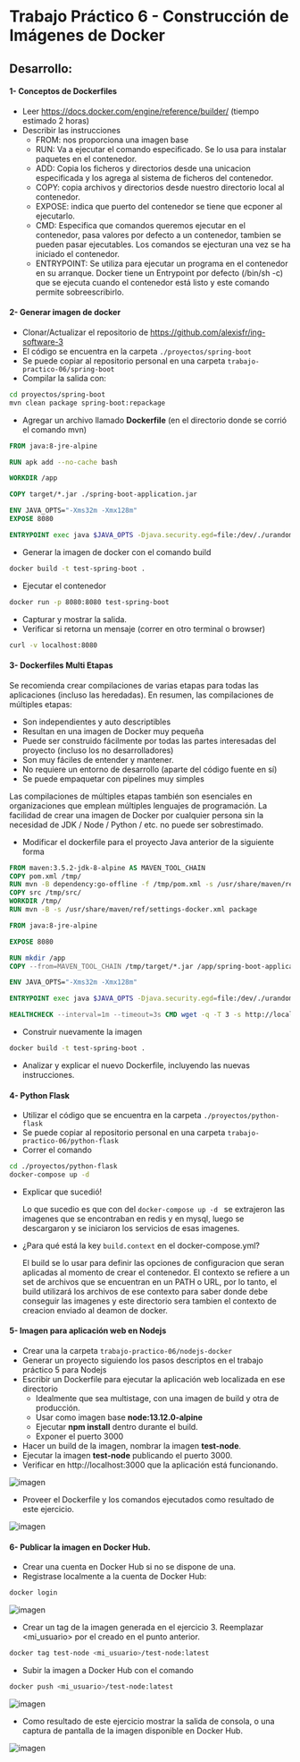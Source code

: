 # Trabajo Práctico 6 - Construcción de Imágenes de Docker

## Desarrollo:

#### 1- Conceptos de Dockerfiles
  - Leer https://docs.docker.com/engine/reference/builder/ (tiempo estimado 2 horas)
  - Describir las instrucciones
     - FROM: nos proporciona una imagen base
     - RUN: Va a ejecutar el comando especificado. Se lo usa para instalar paquetes en el contenedor.
     - ADD: Copia los ficheros y directorios desde una unicacion especificada y los agrega al sistema de ficheros del contenedor.
     - COPY: copia archivos y directorios desde nuestro directorio local al contenedor.
     - EXPOSE: indica que puerto del contenedor se tiene que ecponer al ejecutarlo.
     - CMD: Especifica que comandos queremos ejecutar en el contenedor, pasa valores por defecto a un contenedor, tambien se pueden pasar ejecutables. Los comandos se ejecturan una vez se ha iniciado el contenedor.
     - ENTRYPOINT: Se utiliza para ejecutar un programa en el contenedor en su arranque. Docker tiene un Entrypoint por defecto (/bin/sh -c) que se ejecuta cuando el contenedor está listo y este comando permite sobreescribirlo.  

#### 2- Generar imagen de docker
   - Clonar/Actualizar el repositorio de https://github.com/alexisfr/ing-software-3
   - El código se encuentra en la carpeta `./proyectos/spring-boot`
   - Se puede copiar al repositorio personal en una carpeta `trabajo-practico-06/spring-boot`
   - Compilar la salida con:
```bash
cd proyectos/spring-boot
mvn clean package spring-boot:repackage  
```
   - Agregar un archivo llamado **Dockerfile** (en el directorio donde se corrió el comando mvn)
```Dockerfile
FROM java:8-jre-alpine

RUN apk add --no-cache bash

WORKDIR /app

COPY target/*.jar ./spring-boot-application.jar

ENV JAVA_OPTS="-Xms32m -Xmx128m"
EXPOSE 8080

ENTRYPOINT exec java $JAVA_OPTS -Djava.security.egd=file:/dev/./urandom -jar spring-boot-application.jar
```
   - Generar la imagen de docker con el comando build
```bash
docker build -t test-spring-boot .
```
  - Ejecutar el contenedor
```bash
docker run -p 8080:8080 test-spring-boot
```
  - Capturar y mostrar la salida.
  - Verificar si retorna un mensaje (correr en otro terminal o browser)
```bash
curl -v localhost:8080
```

#### 3- Dockerfiles Multi Etapas
Se recomienda crear compilaciones de varias etapas para todas las aplicaciones (incluso las heredadas). En resumen, las compilaciones de múltiples etapas:

- Son independientes y auto descriptibles
- Resultan en una imagen de Docker muy pequeña
- Puede ser construido fácilmente por todas las partes interesadas del proyecto (incluso los no desarrolladores)
- Son muy fáciles de entender y mantener.
- No requiere un entorno de desarrollo (aparte del código fuente en sí)
- Se puede empaquetar con pipelines muy simples

Las compilaciones de múltiples etapas también son esenciales en organizaciones que emplean múltiples lenguajes de programación. La facilidad de crear una imagen de Docker por cualquier persona sin la necesidad de JDK / Node / Python / etc. no puede ser sobrestimado.

- Modificar el dockerfile para el proyecto Java anterior de la siguiente forma
```dockerfile
FROM maven:3.5.2-jdk-8-alpine AS MAVEN_TOOL_CHAIN
COPY pom.xml /tmp/
RUN mvn -B dependency:go-offline -f /tmp/pom.xml -s /usr/share/maven/ref/settings-docker.xml
COPY src /tmp/src/
WORKDIR /tmp/
RUN mvn -B -s /usr/share/maven/ref/settings-docker.xml package

FROM java:8-jre-alpine

EXPOSE 8080

RUN mkdir /app
COPY --from=MAVEN_TOOL_CHAIN /tmp/target/*.jar /app/spring-boot-application.jar

ENV JAVA_OPTS="-Xms32m -Xmx128m"

ENTRYPOINT exec java $JAVA_OPTS -Djava.security.egd=file:/dev/./urandom -jar /app/spring-boot-application.jar

HEALTHCHECK --interval=1m --timeout=3s CMD wget -q -T 3 -s http://localhost:8080/actuator/health/ || exit 1
```
- Construir nuevamente la imagen
```bash
docker build -t test-spring-boot .
```
- Analizar y explicar el nuevo Dockerfile, incluyendo las nuevas instrucciones.

#### 4- Python Flask
  - Utilizar el código que se encuentra en la carpeta `./proyectos/python-flask`
  - Se puede copiar al repositorio personal en una carpeta `trabajo-practico-06/python-flask`
  - Correr el comando
```bash
cd ./proyectos/python-flask
docker-compose up -d
```
  - Explicar que sucedió!

    Lo que sucedio es que con del ```docker-compose up -d ``` se extrajeron las imagenes que se encontraban en redis y en mysql, luego se descargaron y se iniciaron los servicios de esas imagenes. 
    
  - ¿Para qué está la key `build.context` en el docker-compose.yml?

     El build se lo usar para definir las opciones de configuracion que seran aplicadas al momento de crear el contenedor. El contexto se refiere a un set de archivos que se encuentran en un PATH o URL, por lo tanto, el build utilizará los archivos de ese contexto para saber donde debe conseguir las imagenes y este directorio sera tambien el contexto de creacion enviado al deamon de docker. 
     
    

#### 5- Imagen para aplicación web en Nodejs
  - Crear una la carpeta `trabajo-practico-06/nodejs-docker`
  - Generar un proyecto siguiendo los pasos descriptos en el trabajo práctico 5 para Nodejs
  - Escribir un Dockerfile para ejecutar la aplicación web localizada en ese directorio
    - Idealmente que sea multistage, con una imagen de build y otra de producción.
    - Usar como imagen base **node:13.12.0-alpine**
    - Ejecutar **npm install** dentro durante el build.
    - Exponer el puerto 3000
  - Hacer un build de la imagen, nombrar la imagen **test-node**.
  - Ejecutar la imagen **test-node** publicando el puerto 3000.
  - Verificar en http://localhost:3000 que la aplicación está funcionando.

  ![imagen](https://user-images.githubusercontent.com/48757979/137657543-e2765c2d-770e-45f5-8a8c-6740995b69c4.png)

  
  - Proveer el Dockerfile y los comandos ejecutados como resultado de este ejercicio.

![imagen](https://user-images.githubusercontent.com/48757979/137657575-3aea8af0-8272-40d4-a50a-7fe4d9ab322a.png)


#### 6- Publicar la imagen en Docker Hub.
  - Crear una cuenta en Docker Hub si no se dispone de una.
  - Registrase localmente a la cuenta de Docker Hub:
```bash
docker login
```
![imagen](https://user-images.githubusercontent.com/48757979/137652958-2cf0e61c-7acd-4522-8e96-64f88d08a1c0.png)


  - Crear un tag de la imagen generada en el ejercicio 3. Reemplazar <mi_usuario> por el creado en el punto anterior.
```bash
docker tag test-node <mi_usuario>/test-node:latest
```

  - Subir la imagen a Docker Hub con el comando
```bash
docker push <mi_usuario>/test-node:latest
``` 
![imagen](https://user-images.githubusercontent.com/48757979/137652981-f36666b0-b2fb-4d38-bde0-ce80f7107822.png)


  - Como resultado de este ejercicio mostrar la salida de consola, o una captura de pantalla de la imagen disponible en Docker Hub.
  
![imagen](https://user-images.githubusercontent.com/48757979/137653013-88700737-ecdd-471b-8d0e-f483eb1a4860.png)

